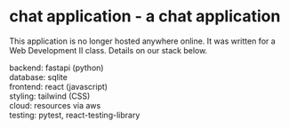 # chat application - a chat application

This application is no longer hosted anywhere online. It was written for a Web Development II class. Details on our stack below.

backend: fastapi (python)  
database: sqlite  
frontend: react (javascript)   
styling: tailwind (CSS)  
cloud: resources via aws  
testing: pytest, react-testing-library  

